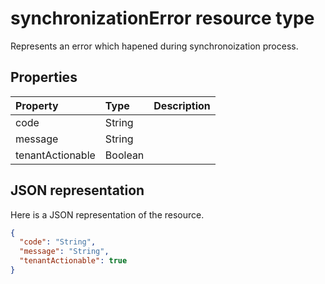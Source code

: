 # synchronizationError resource type

Represents an error which hapened during synchronoization process.

## Properties
| Property	   | Type	|Description|
|:---------------|:--------|:----------|
|code|String||
|message|String||
|tenantActionable|Boolean||

## JSON representation

Here is a JSON representation of the resource.

<!-- {
  "blockType": "resource",
  "optionalProperties": [

  ],
  "@odata.type": "microsoft.graph.synchronizationError"
}-->

```json
{
  "code": "String",
  "message": "String",
  "tenantActionable": true
}

```

<!-- uuid: 8fcb5dbc-d5aa-4681-8e31-b001d5168d79
2015-10-25 14:57:30 UTC -->
<!-- {
  "type": "#page.annotation",
  "description": "synchronizationError resource",
  "keywords": "",
  "section": "documentation",
  "tocPath": ""
}-->